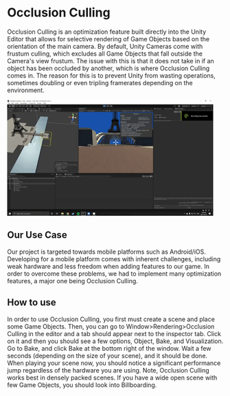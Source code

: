 # Occlusion Culling

Occlusion Culling is an optimization feature built directly into the Unity Editor that allows for selective rendering of Game Objects based on the orientation of the main camera. By default, Unity Cameras come with frustum culling, which excludes all Game Objects that fall outside the Camera's view frustum. The issue with this is that it does not take in if an object has been occluded by another, which is where Occlusion Culling comes in. The reason for this is to prevent Unity from wasting operations, sometimes doubling or even tripling framerates depending on the environment. 

![](giphy.gif)

## Our Use Case

Our project is targeted towards mobile platforms such as Android/iOS. Developing for a mobile platform comes with inherent challenges, including weak hardware and less freedom when adding features to our game. In order to overcome these problems, we had to implement many optimization features, a major one being Occlusion Culling.

## How to use

In order to use Occlusion Culling, you first must create a scene and place some Game Objects. Then, you can go to Window>Rendering>Occlusion Culling in the editor and a tab should appear next to the inspector tab. Click on it and then you should see a few options, Object, Bake, and Visualization. Go to Bake, and click Bake at the bottom right of the window. Wait a few seconds (depending on the size of your scene), and it should be done. When playing your scene now, you should notice a significant performance jump regardless of the hardware you are using. Note, Occlusion Culling works best in densely packed scenes. If you have a wide open scene with few Game Objects, you should look into Billboarding.

